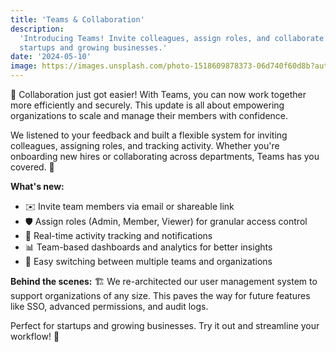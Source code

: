 ```yaml
---
title: 'Teams & Collaboration'
description:
  'Introducing Teams! Invite colleagues, assign roles, and collaborate in real-time. Perfect for
  startups and growing businesses.'
date: '2024-05-10'
image: https://images.unsplash.com/photo-1518609878373-06d740f60d8b?auto=format&fit=crop&w=800&q=80
---
```


🤝 Collaboration just got easier! With Teams, you can now work together more efficiently and
securely. This update is all about empowering organizations to scale and manage their members with
confidence.

We listened to your feedback and built a flexible system for inviting colleagues, assigning roles,
and tracking activity. Whether you're onboarding new hires or collaborating across departments,
Teams has you covered. 👥

**What's new:**

- ✉️ Invite team members via email or shareable link
- 🛡️ Assign roles (Admin, Member, Viewer) for granular access control
- 🔔 Real-time activity tracking and notifications
- 📊 Team-based dashboards and analytics for better insights
- 🔄 Easy switching between multiple teams and organizations

**Behind the scenes:** 🏗️ We re-architected our user management system to support organizations of
any size. This paves the way for future features like SSO, advanced permissions, and audit logs.

Perfect for startups and growing businesses. Try it out and streamline your workflow! 🚀
